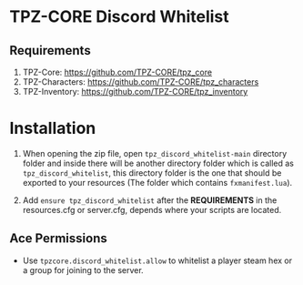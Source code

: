 # TPZ-CORE Discord Whitelist

## Requirements

1. TPZ-Core: https://github.com/TPZ-CORE/tpz_core
2. TPZ-Characters: https://github.com/TPZ-CORE/tpz_characters
3. TPZ-Inventory: https://github.com/TPZ-CORE/tpz_inventory

# Installation

1. When opening the zip file, open `tpz_discord_whitelist-main` directory folder and inside there will be another directory folder which is called as `tpz_discord_whitelist`, this directory folder is the one that should be exported to your resources (The folder which contains `fxmanifest.lua`).

2. Add `ensure tpz_discord_whitelist` after the **REQUIREMENTS** in the resources.cfg or server.cfg, depends where your scripts are located.

## Ace Permissions

- Use `tpzcore.discord_whitelist.allow` to whitelist a player steam hex or a group for joining to the server.
